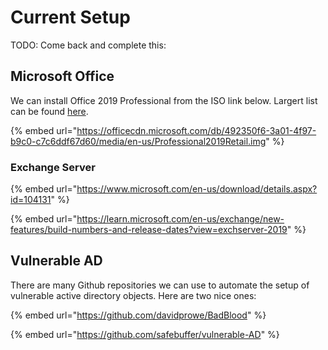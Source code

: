 # Current Setup



TODO: Come back and complete this:



## Microsoft Office

We can install Office 2019 Professional from the ISO link below. Largert list can be found [here](https://gist.github.com/Issykul/6ac3395ded8d7869bca31a4a2de23adc).

{% embed url="https://officecdn.microsoft.com/db/492350f6-3a01-4f97-b9c0-c7c6ddf67d60/media/en-us/Professional2019Retail.img" %}



### Exchange Server

{% embed url="https://www.microsoft.com/en-us/download/details.aspx?id=104131" %}

{% embed url="https://learn.microsoft.com/en-us/exchange/new-features/build-numbers-and-release-dates?view=exchserver-2019" %}



## Vulnerable AD

There are many Github repositories we can use to automate the setup of vulnerable active directory objects. Here are two nice ones:

{% embed url="https://github.com/davidprowe/BadBlood" %}

{% embed url="https://github.com/safebuffer/vulnerable-AD" %}
